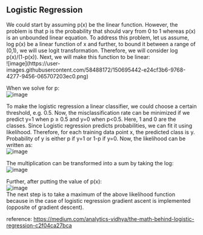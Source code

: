 <h2>Logistic Regression</h2>
We could start by assuming p(x) be the linear function. However, the problem is that p is the probability that should vary from 0 to 1 whereas p(x) is an unbounded linear equation. To address this problem, let us assume, log p(x) be a linear function of x and further, to bound it between a range of (0,1), we will use logit transformation. Therefore, we will consider log p(x)/(1-p(x)). Next, we will make this function to be linear: 
<br>
![image](https://user-images.githubusercontent.com/58488172/150695442-e24cf3b6-9768-4277-9456-065707203ec0.png)


When we solve for p:
<br>
![image](https://user-images.githubusercontent.com/58488172/150695452-1a3e99df-583b-4236-aee0-f3b906a51ace.png)

To make the logistic regression a linear classifier, we could choose a certain threshold, e.g. 0.5. Now, the misclassification rate can be minimized if we predict y=1 when p ≥ 0.5 and y=0 when p<0.5. Here, 1 and 0 are the classes.
Since Logistic regression predicts probabilities, we can fit it using likelihood. Therefore, for each training data point x, the predicted class is y. Probability of y is either p if y=1 or 1-p if y=0. Now, the likelihood can be written as: <br>
![image](https://user-images.githubusercontent.com/58488172/150695505-664911ad-17a4-4319-b752-a6556e577dfd.png)



The multiplication can be transformed into a sum by taking the log: <br>
![image](https://user-images.githubusercontent.com/58488172/150695545-48365ee4-176a-4028-b305-cf74f990e7b9.png)


Further, after putting the value of p(x):<br>
![image](https://user-images.githubusercontent.com/58488172/150695561-ecce79e7-a1eb-424c-b6c6-0f2f84fbe3ba.png)
<br>
The next step is to take a maximum of the above likelihood function because in the case of logistic regression gradient ascent is implemented (opposite of gradient descent).


reference: https://medium.com/analytics-vidhya/the-math-behind-logistic-regression-c2f04ca27bca
